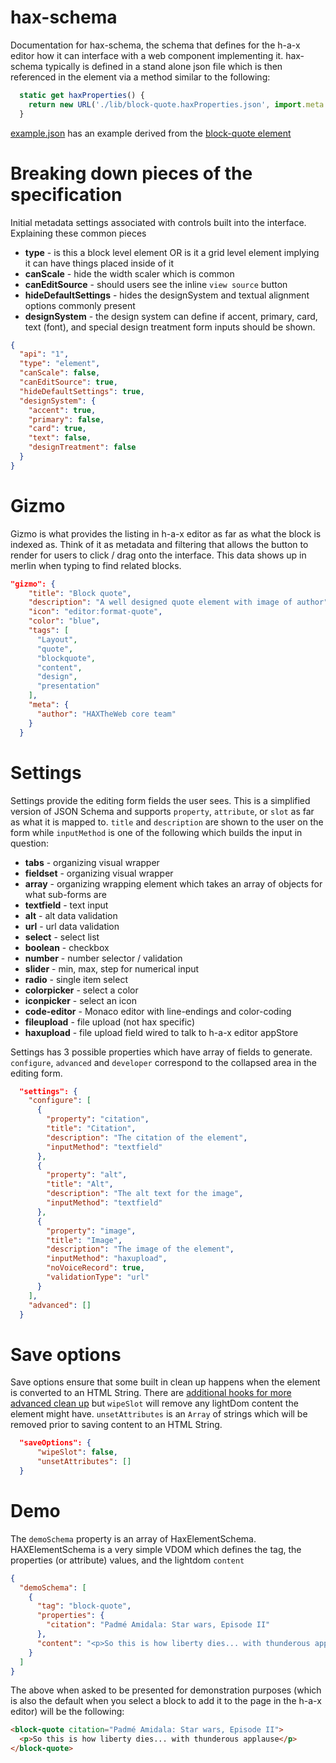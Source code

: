 # hax-schema
Documentation for hax-schema, the schema that defines for the h-a-x editor how it can interface with a web component implementing it. hax-schema typically is defined in a stand alone json file which is then referenced in the element via a method similar to the following:

```js
  static get haxProperties() {
    return new URL('./lib/block-quote.haxProperties.json', import.meta.url).href;
  }
```

[example.json](example.json) has an example derived from the [block-quote element](https://github.com/haxtheweb/webcomponents/blob/master/elements/course-design/lib/block-quote.haxProperties.json)

# Breaking down pieces of the specification
Initial metadata settings associated with controls built into the interface. Explaining these common pieces

- **type** - is this a block level element OR is it a grid level element implying it can have things placed inside of it
- **canScale** - hide the width scaler which is common
- **canEditSource** - should users see the inline `view source` button
- **hideDefaultSettings** - hides the designSystem and textual alignment options commonly present
- **designSystem** - the design system can define if accent, primary, card, text (font), and special design treatment form inputs should be shown.

```json
{
  "api": "1",
  "type": "element",
  "canScale": false,
  "canEditSource": true,
  "hideDefaultSettings": true,
  "designSystem": {
    "accent": true,
    "primary": false,
    "card": true,
    "text": false,
    "designTreatment": false
  }
}
```

# Gizmo
Gizmo is what provides the listing in h-a-x editor as far as what the block is indexed as. Think of it as metadata and filtering that allows the button to render for users to click / drag onto the interface. This data shows up in merlin when typing to find related blocks.

```json
"gizmo": {
    "title": "Block quote",
    "description": "A well designed quote element with image of author",
    "icon": "editor:format-quote",
    "color": "blue",
    "tags": [
      "Layout",
      "quote",
      "blockquote",
      "content",
      "design",
      "presentation"
    ],
    "meta": {
      "author": "HAXTheWeb core team"
    }
  }
```

# Settings
Settings provide the editing form fields the user sees. This is a simplified version of JSON Schema and supports `property`, `attribute`, or `slot` as far as what it is mapped to. `title` and `description` are shown to the user on the form while `inputMethod` is one of the following which builds the input in question:

- **tabs** - organizing visual wrapper
- **fieldset** - organizing visual wrapper
- **array** - organizing wrapping element which takes an array of objects for what sub-forms are
- **textfield** -  text input
- **alt** - alt data validation
- **url** - url data validation
- **select** -  select list
- **boolean** - checkbox
- **number** - number selector / validation
- **slider** - min, max, step for numerical input
- **radio** - single item select
- **colorpicker** - select a color
- **iconpicker** - select an icon
- **code-editor** - Monaco editor with line-endings and color-coding
- **fileupload** - file upload (not hax specific)
- **haxupload** - file upload field wired to talk to h-a-x editor appStore

Settings has 3 possible properties which have array of fields to generate. `configure`, `advanced` and `developer` correspond to the collapsed area in the editing form.
```json
  "settings": {
    "configure": [
      {
        "property": "citation",
        "title": "Citation",
        "description": "The citation of the element",
        "inputMethod": "textfield"
      },
      {
        "property": "alt",
        "title": "Alt",
        "description": "The alt text for the image",
        "inputMethod": "textfield"
      },
      {
        "property": "image",
        "title": "Image",
        "description": "The image of the element",
        "inputMethod": "haxupload",
        "noVoiceRecord": true,
        "validationType": "url"
      }
    ],
    "advanced": []
  }
```

# Save options
Save options ensure that some built in clean up happens when the element is converted to an HTML String. There are [additional hooks for more advanced clean up](https://github.com/haxtheweb/webcomponents/blob/master/elements/hax-body-behaviors/lib/HAXWiring.js) but `wipeSlot` will remove any lightDom content the element might have. `unsetAttributes` is an `Array` of strings which will be removed prior to saving content to an HTML String.

```json
  "saveOptions": {
      "wipeSlot": false,
      "unsetAttributes": []
  }
```

# Demo
The `demoSchema` property is an array of HaxElementSchema. HAXElementSchema is a very simple VDOM which defines the tag, the properties (or attribute) values, and the lightdom `content`

```json
{
  "demoSchema": [
    {
      "tag": "block-quote",
      "properties": {
        "citation": "Padmé Amidala: Star wars, Episode II"
      },
      "content": "<p>So this is how liberty dies... with thunderous applause</p>"
    }
  ]
}
```

The above when asked to be presented for demonstration purposes (which is also the default when you select a block to add it to the page in the h-a-x editor) will be the following:

```html
<block-quote citation="Padmé Amidala: Star wars, Episode II">
  <p>So this is how liberty dies... with thunderous applause</p>
</block-quote>
```
